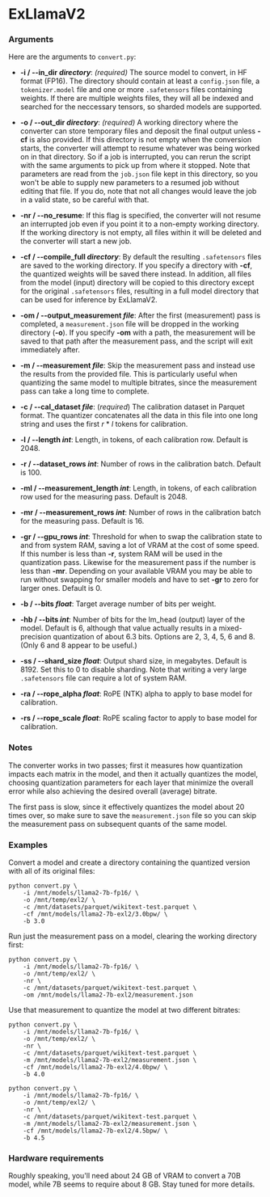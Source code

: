 # ExLlamaV2

### Arguments

Here are the arguments to `convert.py`:

- **-i / --in_dir *directory***: _(required)_ The source model to convert, in HF format (FP16). The directory should 
contain at least a `config.json` file, a `tokenizer.model` file and one or more `.safetensors` files containing weights.
If there are multiple weights files, they will all be indexed and searched for the neccessary tensors, so sharded models are 
supported.
  

- **-o / --out_dir *directory***: _(required)_ A working directory where the converter can store temporary files and deposit
the final output unless **-cf** is also provided. If this directory is not empty when the conversion starts, the converter
will attempt to resume whatever was being worked on in that directory. So if a job is interrupted, you can rerun the
script with the same arguments to pick up from where it stopped. Note that parameters are read from the `job.json`
file kept in this directory, so you won't be able to supply new parameters to a resumed job without editing that file.
If you do, note that not all changes would leave the job in a valid state, so be careful with that.
  
  
- **-nr / --no_resume**: If this flag is specified, the converter will not resume an interrupted job even if you point it
to a non-empty working directory. If the working directory is not empty, all files within it will be deleted and the
converter will start a new job.
  
  
- **-cf / --compile_full *directory***: By default the resulting `.safetensors` files are saved to the working directory.
If you specify a directory with **-cf**, the quantized weights will be saved there instead. In addition, all files from
the model (input) directory will be copied to this directory except for the original `.safetensors` files, resulting in
a full model directory that can be used for inference by ExLlamaV2.
  

- **-om / --output_measurement *file***: After the first (measurement) pass is completed, a `measurement.json` file will
be dropped in the working directory (**-o**). If you specify **-om** with a path, the measurement will be saved to that
path after the measurement pass, and the script will exit immediately after.
  

- **-m / --measurement *file***: Skip the measurement pass and instead use the results from the provided file. This is
particularly useful when quantizing the same model to multiple bitrates, since the measurement pass can take a long time
to complete.
  

- **-c / --cal_dataset *file***: (_required_) The calibration dataset in Parquet format. The quantizer concatenates all
the data in this file into one long string and uses the first _r_ \* _l_ tokens for calibration.   
  

- **-l / --length *int***: Length, in tokens, of each calibration row. Default is 2048.
  

- **-r / --dataset_rows *int***: Number of rows in the calibration batch. Default is 100.
  

- **-ml / --measurement_length *int***: Length, in tokens, of each calibration row used for the measuring pass. Default
is 2048. 
  

- **-mr / --measurement_rows *int***: Number of rows in the calibration batch for the measuring pass. Default is 16.
  

- **-gr / --gpu_rows *int***: Threshold for when to swap the calibration state to and from system RAM, saving a lot of
VRAM at the cost of some speed. If this number is less than **-r**, system RAM will be used in the quantization pass.
Likewise for the measurement pass if the number is less than **-mr**. Depending on your available VRAM you may be able
to run without swapping for smaller models and have to set **-gr** to zero for larger ones. Default is 0.
  

- **-b / --bits *float***: Target average number of bits per weight.
  

- **-hb / --bits *int***: Number of bits for the lm_head (output) layer of the model. Default is 6, although that
value actually results in a mixed-precision quantization of about 6.3 bits. Options are 2, 3, 4, 5, 6 and 8. (Only 6
and 8 appear to be useful.)

  
- **-ss / --shard_size *float***: Output shard size, in megabytes. Default is 8192. Set this to 0 to disable sharding.
Note that writing a very large `.safetensors` file can require a lot of system RAM.


- **-ra / --rope_alpha *float***: RoPE (NTK) alpha to apply to base model for calibration.


- **-rs / --rope_scale *float***: RoPE scaling factor to apply to base model for calibration.


### Notes

The converter works in two passes; first it measures how quantization impacts each matrix in the model, and then it
actually quantizes the model, choosing quantization parameters for each layer that minimize the overall error while 
also achieving the desired overall (average) bitrate.

The first pass is slow, since it effectively quantizes the model about 20 times over, so make sure to save the
`measurement.json` file so you can skip the measurement pass on subsequent quants of the same model.

### Examples

Convert a model and create a directory containing the quantized version with all of its original files:

```
python convert.py \
    -i /mnt/models/llama2-7b-fp16/ \
    -o /mnt/temp/exl2/ \
    -c /mnt/datasets/parquet/wikitext-test.parquet \
    -cf /mnt/models/llama2-7b-exl2/3.0bpw/ \
    -b 3.0 
```

Run just the measurement pass on a model, clearing the working directory first:

```
python convert.py \
    -i /mnt/models/llama2-7b-fp16/ \
    -o /mnt/temp/exl2/ \
    -nr \
    -c /mnt/datasets/parquet/wikitext-test.parquet \
    -om /mnt/models/llama2-7b-exl2/measurement.json
```

Use that measurement to quantize the model at two different bitrates:

```
python convert.py \
    -i /mnt/models/llama2-7b-fp16/ \
    -o /mnt/temp/exl2/ \
    -nr \
    -c /mnt/datasets/parquet/wikitext-test.parquet \
    -m /mnt/models/llama2-7b-exl2/measurement.json \
    -cf /mnt/models/llama2-7b-exl2/4.0bpw/ \
    -b 4.0
    
python convert.py \
    -i /mnt/models/llama2-7b-fp16/ \
    -o /mnt/temp/exl2/ \
    -nr \
    -c /mnt/datasets/parquet/wikitext-test.parquet \
    -m /mnt/models/llama2-7b-exl2/measurement.json \
    -cf /mnt/models/llama2-7b-exl2/4.5bpw/ \
    -b 4.5
```

### Hardware requirements

Roughly speaking, you'll need about 24 GB of VRAM to convert a 70B model, while 7B seems to require about 8 GB. Stay
tuned for more details.
